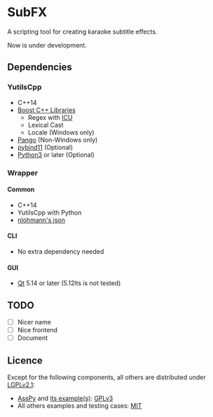 # SubFX

A scripting tool for creating karaoke subtitle effects.

Now is under development.

## Dependencies

### YutilsCpp

- C++14
- [Boost C++ Libraries](https://www.boost.org)
  - Regex with [ICU](http://site.icu-project.org)
  - Lexical Cast
  - Locale (Windows only)
- [Pango](https://pango.gnome.org) (Non-Windows only)
- [pybind11](https://github.com/pybind/pybind11) (Optional)
- [Python3](https://www.python.org) or later (Optional)

### Wrapper

#### Common

- C++14
- YutilsCpp with Python
- [nlohmann's json](https://github.com/nlohmann/json)

#### CLI

- No extra dependency needed

#### GUI

- [Qt](https://www.qt.io) 5.14 or later (5.12lts is not tested)

## TODO

- [ ] Nicer name
- [ ] Nice frontend
- [ ] Document

## Licence

Except for the following components, all others are distributed under [LGPLv2.1](https://www.gnu.org/licenses/old-licenses/lgpl-2.1.html):
- [AssPy](src/YutilsCpp/python/asspy.py) and [its example(s)](src/YutilsCpp/python/examples): [GPLv3](https://www.gnu.org/licenses/gpl-3.0.html)
- All others examples and testing cases: [MIT](https://opensource.org/licenses/MIT)
